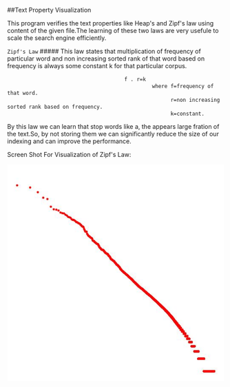 ##Text Property Visualization

This program verifies the text properties like Heap's and Zipf's law using content of the given file.The learning of these two laws are very usefule to scale the search engine efficiently.

`Zipf's Law` ##### This law states that multiplication of frequency of particular word and non increasing sorted rank of that word based on frequency is always some constant k for that particular corpus.

                                          f . r=k
                                                   where f=frequency of that word.
                                                         r=non increasing sorted rank based on frequency.
                                                         k=constant.
                                                         
By this law we can learn that stop words like a, the appears large fration of the text.So, by not storing them we can significantly reduce the size of our indexing and can improve the performance.

Screen Shot For Visualization of Zipf's Law:

![alt text](Zipfs.JPG "Logo Title Text 1")
